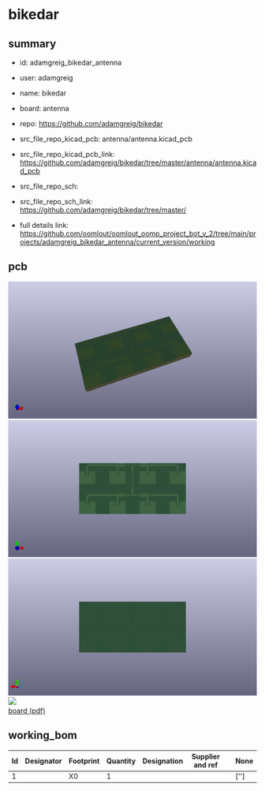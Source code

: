 # bikedar
 
## summary 
* id: adamgreig_bikedar_antenna
* user: adamgreig
* name: bikedar
* board: antenna
* repo: https://github.com/adamgreig/bikedar
* src_file_repo_kicad_pcb: antenna/antenna.kicad_pcb
* src_file_repo_kicad_pcb_link: https://github.com/adamgreig/bikedar/tree/master/antenna/antenna.kicad_pcb


* src_file_repo_sch: 
* src_file_repo_sch_link: https://github.com/adamgreig/bikedar/tree/master/
* full details link: https://github.com/oomlout/oomlout_oomp_project_bot_v_2/tree/main/projects/adamgreig_bikedar_antenna/current_version/working  



## pcb  
![](working_3d_600.png) 
![](working_3d_front_600.png)  
![](working_3d_back_600.png)  
![](working_600.png)  
[board (pdf)](working.pdf)  

## working_bom
| Id | Designator | Footprint | Quantity | Designation | Supplier and ref |  | None | 
| --- | --- | --- | --- | --- | --- | --- | --- | 
| 1 |  | X0 | 1 |  |  |  | [''] | 




